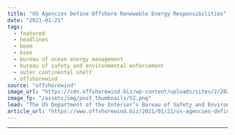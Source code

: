 ```yaml
---
title: "US Agencies Define Offshore Renewable Energy Responsibilities"
date: "2021-01-21"
tags: 
  - featured
  - headlines
  - boem
  - bsee
  - bureau of ocean energy management
  - bureau of safety and environmental enforcement
  - outer continental shelf
  - offshorewind
source: "offshorewind"
image_url: "https://cdn.offshorewind.biz/wp-content/uploads/sites/2/2021/01/20091006/US-Agencies-Define-Offshore-Renewable-Energy-Responsibilities.png"
image_fp: "/assets/img/post_thumbnails/52.png"
lead: "The US Department of the Interior’s Bureau of Safety and Environmental Enforcement (BSEE) and"
article_url: "https://www.offshorewind.biz/2021/01/21/us-agencies-define-offshore-renewable-energy-responsibilities/"
---
```


---
